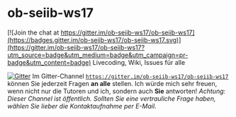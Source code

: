 # ob-seiib-ws17

[![Join the chat at https://gitter.im/ob-seiib-ws17/ob-seiib-ws17](https://badges.gitter.im/ob-seiib-ws17/ob-seiib-ws17.svg)](https://gitter.im/ob-seiib-ws17/ob-seiib-ws17?utm_source=badge&utm_medium=badge&utm_campaign=pr-badge&utm_content=badge)
Livecoding, Wiki, Issues für alle

[![Gitter](https://badges.gitter.im/ob-seiib-ws17/ob-seiib-ws17.svg)](https://gitter.im/ob-seiib-ws17/ob-seiib-ws17?utm_source=badge&utm_medium=badge&utm_campaign=pr-badge)
Im Gitter-Channel [`https://gitter.im/ob-seiib-ws17/ob-seiib-ws17`](https://gitter.im/ob-seiib-ws17/ob-seiib-ws17)
können Sie jederzeit Fragen **an alle** stellen. Ich würde mich sehr freuen, wenn nicht nur die Tutoren und ich, sondern auch **Sie**
antworten! *Achtung: Dieser Channel ist öffentlich. Sollten Sie eine vertrauliche Frage haben, wählen Sie lieber die Kontaktaufnahme
per E-Mail*.
